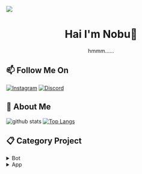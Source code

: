 ![](https://visitor-badge.glitch.me/badge?page_id=Nobuyaki)
<h1 align='center'>Hai I'm Nobu👋</h1>
<p align='center'>hmmm......</p>

## 📫 Follow Me On
<a href="https://www.instagram.com/dimas.ptr0" target="_blank"><img src="https://img.shields.io/badge/Instagram-%23E4405F.svg?&style=flat-square&logo=instagram&logoColor=white" alt="Instagram"></a>
<a href="https://discord.gg/p683JCG" target="_blank"><img src="https://img.shields.io/badge/discord-7289da.svg?&style=flat-square&logo=Discord&logoColor=white" alt="Discord"></a>

<h2> 👤 About Me</h2

![github stats](https://github-readme-stats.vercel.app/api?username=Nobuyaki&layout=compact&theme=midnight-purple)
[![Top Langs](https://github-readme-stats.vercel.app/api/top-langs/?username=nobuyaki&layout=compact&theme=midnight-purple)](https://github.com/nobuyaki/github-readme-stats)

## 📋 Category Project
<details>
  <summary>Bot</summary>
   <a href="https://github.com/Nobuyaki/RoxyBot">
    <img src="https://github-readme-stats.vercel.app/api/pin/?username=Nobuyaki&repo=RoxyBot">
   </a>
</details>

<details>
  <summary>App</summary>
   <a href="https://github.com/Nobuyaki/ChatApp">
    <img src="./project/Nobuyaki-ChatApp.png">
   </a>
</details>
